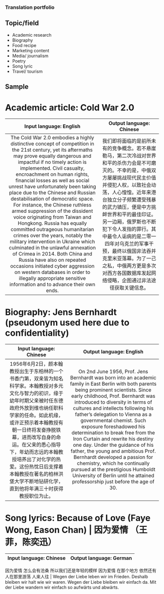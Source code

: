 ### Translation portfolio

## Topic/field

- Academic research
- Biography
- Food recipe
- Marketing content
- Media/ journalism
- Poetry
- Song lyric
- Travel/ tourism


## Sample

# Academic article: Cold War 2.0

Input language: English | Output language: Chinese
:---: | :---:
The Cold War 2.0 embodies a highly distinctive concept of competition in the 21st century, yet its aftermaths may prove equally dangerous and impactful if no timely action is implemented. Civil casualty, encroachment on human rights, financial losses as well as social unrest have unfortunately been taking place due to the Chinese and Russian destabilisation of democratic space. For instance, the Chinese ruthless armed suppression of the dissident voice originating from Taiwan and Hongkong. Russia has equally committed outrageous humanitarian crimes over the years, notably the military intervention in Ukraine which culminated in the unlawful annexation of Crimea in 2014. Both China and Russia have also on repeated occasions initiated cyber aggression on western databases in order to illegally appropriate sensitive information and to advance their own ends. | 我们即将面临的是前所未有的竞争概念。若不悬崖勒马，第二次冷战对世界和平的杀伤力会是不可磨灭的。不幸的是，中俄双方屡屡挑战现代民主价值并侵犯人权，以致社会动荡，人心惶惶。近年来港台独立分子频繁遭受残暴的武力镇压，便是中方挑衅世界和平的最佳印证。另一边厢，俄罗斯也不断犯下令人发指的罪行。其中最令人诟病的是二零一四年对乌克兰的军事干预，最终以俄国非法吞并克里米亚落幕。为了一己之私，中俄两方更是多次对西方各国数据库发起网络侵略，企图通过非法途径获取关键信息。

# Biography: Jens Bernhardt (pseudonym used here due to confidentiality)

Input language: Chinese | Output language: English
:---: | :---:
1956年6月2日，颜本翰教授出生于东柏林的一个书香门第，双亲皆为知名科学家。本翰教授对多元文化与智力的初识，缘于幼年时期父亲被时任东德政府外放到维也纳任职科学家的任命。如此机缘，或许正预示着本翰教授有朝一日终将发奋挣脱铁幕，进而改写自身的命运。在父亲的悉心指导下，年幼而志远的本翰教授培养出了对化学的热爱。这份热忱日后支撑着本翰教授在著名的柏林洪堡大学不断地钻研化学，直到他将年满三十时获得教授职位为止。| On 2nd June 1956, Prof. Jens Bernhardt was born into an academic family in East Berlin with both parents being prominent scientists. Since early childhood, Prof. Bernhardt was introduced to diversity in terms of cultures and intellects following his father’s delegation to Vienna as a governmental chemist. Such exposure foreshadowed his determination to break free from the Iron Curtain and rewrite his destiny one day. Under the  guidance of his father, the young and ambitious Prof. Bernhardt developed a passion for chemistry, which he continually pursued at the prestigious Humboldt University of Berlin until he attained professorship just before the age of 30.

# Song lyrics: Because of Love (Faye Wong, Eason Chan) | 因为爱情 （王菲，陈奕迅）

 Input language: Chinese | Output language: German
 :---: | :---:
因为爱情
怎么会有沧桑 所以我们还是年轻的模样
因为爱情
在那个地方 依然还有人在那里游荡 人来人往 | Wegen der Liebe
leben wir im Frieden.
Deshalb bleiben wir halt wie wir waren.
Wegen der Liebe
bleiben wir einfach da.
Mit der Liebe wandern wir einfach so aufwärts und abwärts.
